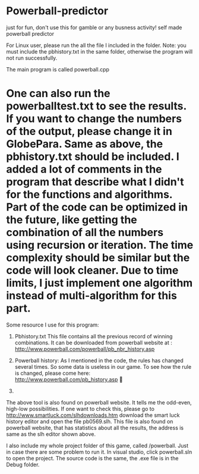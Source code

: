 # Powerball-predictor
just for fun, don't use this for gamble or any busness activity! self made powerball predictor


For Linux user, please run the all the file I included in the folder. Note: you must include the pbhistory.txt in the same folder, otherwise the program will not run successfully.


The main program is called powerball.cpp

One can also run the powerballtest.txt to see the results. If you want to change the numbers of the output, please change it in GlobePara. Same as above, the pbhistory.txt should be included.
I added a lot of comments in the program that describe what I didn't for the functions and algorithms. Part of the code can be optimized in the future, like getting the combination of all the numbers using recursion or iteration. The time complexity should be similar but the code will look cleaner. Due to time limits, I just implement one algorithm instead of multi-algorithm for this part. 
=====================================================================================
Some resource I use for this program:
1.	Pbhistory.txt
This file contains all the previous record of winning combinations. It can be downloaded from powerball website at : http://www.powerball.com/powerball/pb_nbr_history.asp

2.	Powerball history:
As I mentioned in the code, the rules has changed several times. So some data is useless in our game. To see how the rule is changed, please come here: http://www.powerball.com/pb_history.asp 


3.	
 
The above tool is also found on powerball website. It tells me the odd-even, high-low possibilities.
If one want to check this, please go to http://www.smartluck.com/slhdownloads.htm download the smart luck history editor and open the file pb0569.slh. This file is also found on powerball website, that has statistics about all the results, the address is same as the slh editor shown above.

I also include my whole project folder of this game, called /powerball. Just in case there are some problem to run it. In visual studio, click powerball.sln to open the project. The source code is the same, the .exe file is in the Debug folder.
